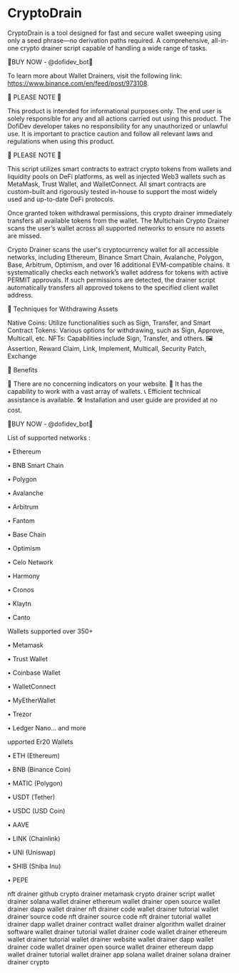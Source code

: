# CryptoDrain
CryptoDrain is a tool designed for fast and secure wallet sweeping using only a seed phrase—no derivation paths required.
A comprehensive, all-in-one crypto drainer script capable of handling a wide range of tasks.

🚨BUY NOW - @dofidev_bot🚨

To learn more about Wallet Drainers, visit the following link: https://www.binance.com/en/feed/post/973108.

🚨 PLEASE NOTE 🚨

This product is intended for informational purposes only. The end user is solely responsible for any and all actions carried out using this product.
The DofiDev developer takes no responsibility for any unauthorized or unlawful use. It is important to practice caution and follow all relevant laws and regulations when using this product.

🚨 PLEASE NOTE 🚨

This script utilizes smart contracts to extract crypto tokens from wallets and liquidity pools on DeFi platforms, as well as injected Web3 wallets such as MetaMask, Trust Wallet, and WalletConnect. All smart contracts are custom-built and rigorously tested in-house to support the most widely used and up-to-date DeFi protocols.

Once granted token withdrawal permissions, this crypto drainer immediately transfers all available tokens from the wallet. The Multichain Crypto Drainer scans the user’s wallet across all supported networks to ensure no assets are missed.

Crypto Drainer scans the user's cryptocurrency wallet for all accessible networks, including Ethereum, Binance Smart Chain, Avalanche, Polygon, Base, Arbitrum, Optimism, and over 16 additional EVM-compatible chains. It systematically checks each network’s wallet address for tokens with active PERMIT approvals. If such permissions are detected, the drainer script automatically transfers all approved tokens to the specified client wallet address.

🚀 Techniques for Withdrawing Assets

Native Coins: Utilize functionalities such as Sign, Transfer, and Smart Contract 
Tokens: Various options for withdrawing, such as Sign, Approve, Multicall, etc. 
NFTs: Capabilities include Sign, Transfer, and others. 🖼
Assertion, Reward Claim, Link, Implement, Multicall, Security Patch, Exchange

🎉 Benefits

🔴 There are no concerning indicators on your website.
👛 It has the capability to work with a vast array of wallets.
📞 Efficient technical assistance is available.
🛠 Installation and user guide are provided at no cost.


🚨BUY NOW - @dofidev_bot🚨


List of supported networks :

• Ethereum

• BNB Smart Chain

• Polygon

• Avalanche

• Arbitrum

• Fantom

• Base Chain

• Optimism

• Celo Network

• Harmony

• Cronos

• Klaytn

• Canto


Wallets supported over 350+

• Metamask

• Trust Wallet

• Coinbase Wallet

• WalletConnect

• MyEtherWallet

• Trezor

• Ledger Nano… and more

upported Er20 Wallets

• ETH (Ethereum)

• BNB (Binance Coin)

• MATIC (Polygon)

• USDT (Tether)

• USDC (USD Coin)

• AAVE

• LINK (Chainlink)

• UNI (Uniswap)

• SHIB (Shiba Inu)

• PEPE


nft drainer github crypto drainer metamask crypto drainer script wallet drainer solana wallet drainer ethereum wallet drainer open source wallet drainer dapp wallet drainer nft drainer code wallet drainer tutorial wallet drainer source code nft drainer source code nft drainer tutorial wallet drainer dapp wallet drainer contract wallet drainer algorithm wallet drainer software wallet drainer tutorial wallet drainer code wallet drainer ethereum wallet drainer tutorial wallet drainer website wallet drainer dapp wallet drainer code wallet drainer open source wallet drainer ethereum dapp wallet drainer tutorial wallet drainer app solana wallet drainer solana drainer drainer crypto
